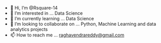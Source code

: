 - 👋 Hi, I’m @Rsquare-14
- 👀 I’m interested in ... Data Science
- 🌱 I’m currently learning ... Data Science
- 💞️ I’m looking to collaborate on ... Python, Machine Learning and data analytics projects
- 📫 How to reach me ... raghavendrareddy@gmail.com

<!---
Rsquare-14/Rsquare-14 is a ✨ special ✨ repository because its `README.md` (this file) appears on your GitHub profile.
You can click the Preview link to take a look at your changes.
--->

